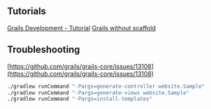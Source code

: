 ## Tutorials

[Grails Development - Tutorial](https://www.vogella.com/tutorials/Grails/article.html)
[Grails without scaffold](https://medium.com/@victortorres/create-your-first-grails-application-without-scaffold-7e4c85c76156)

## Troubleshooting

[https://github.com/grails/grails-core/issues/13108](https://github.com/grails/grails-core/issues/13108)

```sh
./gradlew runCommand "-Pargs=generate-controller website.Sample"
./gradlew runCommand "-Pargs=generate-views website.Sample"
./gradlew runCommand "-Pargs=install-templates"
```